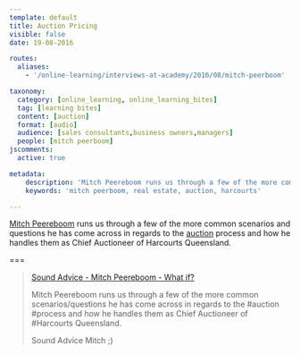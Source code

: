 ```yaml
---
template: default
title: Auction Pricing
visible: false
date: 19-08-2016

routes:
  aliases:
    - '/online-learning/interviews-at-academy/2016/08/mitch-peerboom'

taxonomy:
  category: [online_learning, online_learning_bites]
  tag: [learning bites]
  content: [auction]
  format: [audio]
  audience: [sales consultants,business owners,managers]
  people: [mitch peerboom]
jscomments:
  active: true

metadata:
    description: 'Mitch Peereboom runs us through a few of the more common scenarios and questions he has come across in regards to the auction process and how he handles them as Chief Auctioneer of Harcourts Queensland.'
    keywords: 'mitch peerboom, real estate, auction, harcourts'

---
```


[Mitch Peereboom](https://www.facebook.com/mitch.peereboom) runs us through a few of the more common scenarios and questions he has come across in regards to the [auction](/online-learning/bites/topic:auction) process and how he handles them as Chief Auctioneer of Harcourts Queensland.

===

<div id="fb-root"></div>
<script>(function(d, s, id) {
  var js, fjs = d.getElementsByTagName(s)[0];
  if (d.getElementById(id)) return;
  js = d.createElement(s); js.id = id;
  js.src = "//connect.facebook.net/en_GB/sdk.js#xfbml=1&version=v2.7&appId=667620916615872";
  fjs.parentNode.insertBefore(js, fjs);
}(document, 'script', 'facebook-jssdk'));</script>

<div class="fb-video" data-href="https://www.facebook.com/harcourtsacademy/videos/10153635084112676/" data-show-text="false"><blockquote cite="https://www.facebook.com/harcourtsacademy/videos/10153635084112676/" class="fb-xfbml-parse-ignore"><a href="https://www.facebook.com/harcourtsacademy/videos/10153635084112676/">Sound Advice - Mitch Peereboom - What if?</a><p>Mitch Peereboom runs us through a few of the more common scenarios/questions he has come across in regards to the #auction #process and how he handles them as Chief Auctioneer of #Harcourts Queensland.

Sound Advice Mitch ;)
